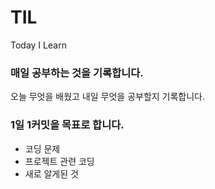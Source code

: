 # TIL
Today I Learn

### 매일 공부하는 것을 기록합니다.
오늘 무엇을 배웠고 내일 무엇을 공부할지 기록합니다.


### 1일 1커밋을 목표로 합니다.
- 코딩 문제  
- 프로젝트 관련 코딩  
- 새로 알게된 것   
